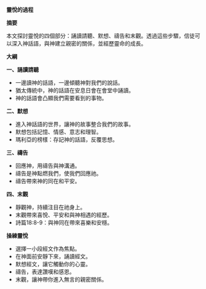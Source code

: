 **靈悅的過程**

**摘要**

本文探討靈悅的四個部分：誦讀請聽、默想、禱告和末觀。透過這些步驟，信徒可以深入神話語，與神建立親密的關係，並經歷靈命的成長。

**大綱**

**一、誦讀請聽**

* 一邊讀神的話語，一邊傾聽神對我們的說話。
* 猶太傳統中，神的話語在安息日會在會堂中誦讀。
* 神的話語會凸顯我們需要看到的事物。

**二、默想**

* 進入神話語的世界，讓神的故事整合我們的故事。
* 默想包括記憶、情感、意志和理智。
* 瑪利亞的榜樣：存記神的話語，反覆思想。

**三、禱告**

* 回應神，用禱告與神溝通。
* 禱告是神點燃我們，使我們回應祂。
* 禱告帶來神的同在和平安。

**四、末觀**

* 靜觀神，持續注目在祂身上。
* 末觀帶來喜悅、平安和與神相遇的經歷。
* 詩篇18:8-9：與神同在帶來喜樂和安穩。

**操練靈悅**

* 選擇一小段經文作為焦點。
* 在神面前安靜下來，誦讀經文。
* 默想經文，讓它觸動你的心靈。
* 禱告，表達讚嘆和感恩。
* 末觀，讓神帶你進入無言的親密關係。